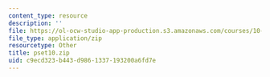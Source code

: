 ```yaml
---
content_type: resource
description: ''
file: https://ol-ocw-studio-app-production.s3.amazonaws.com/courses/10-37-chemical-and-biological-reaction-engineering-spring-2007/c9ecd323b443d9861337193200a6fd7e_pset10.zip
file_type: application/zip
resourcetype: Other
title: pset10.zip
uid: c9ecd323-b443-d986-1337-193200a6fd7e
---
```

